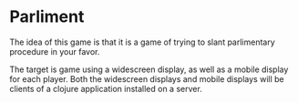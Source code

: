 # Parliment

The idea of this game is that it is a game of trying to slant parlimentary procedure in your favor.

The target is game using a widescreen display, as well as a mobile display for each player. Both the widescreen displays and mobile displays will be clients of a clojure application installed on a server.
